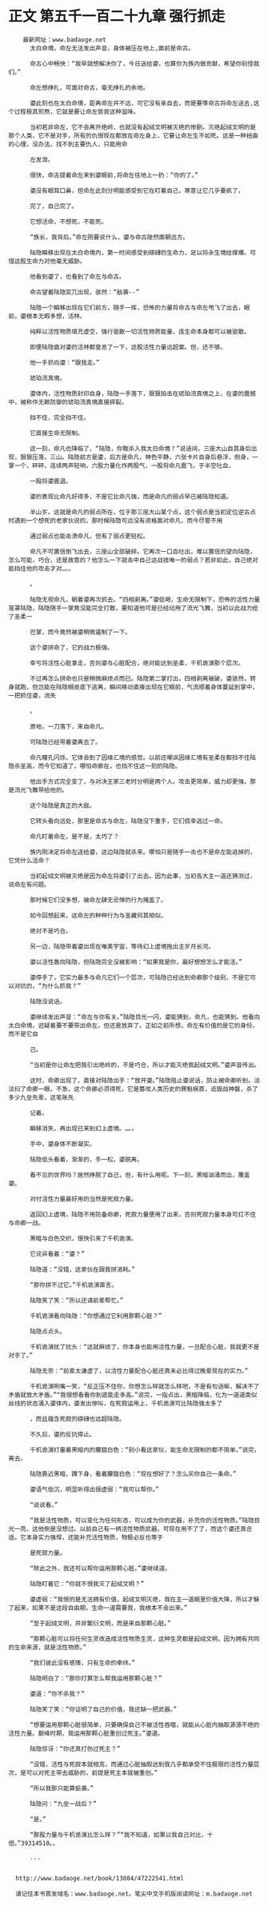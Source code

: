 # 正文 第五千一百二十九章 强行抓走
        最新网址：www.badaoge.net
          太白命境，命左无法发出声音，身体被压在地上,面前是命古。
      
          命古心中畅快：“我早就想解决你了，今日送给鎏，也算你为族内做贡献，希望你别怪我们。”
      
          命左想挣扎，可面对命古，毫无挣扎的余地。
      
          鎏此刻也在太白命境，距离命左并不远，可它没有亲自去，而是要等命古将命左送去,这个过程极其煎熬，它就是要让命左尝尝这种滋味。
      
          当初若非命左，它不会离开绝岭，也就没有起绒文明被灭绝的惨剧。灭绝起绒文明的是那个人类，它不是对手，所有的仇恨现在都放在命左身上，它要让命左生不如死。这是一种扭曲的心理，没办法，找不到主要仇人，只能用命
      
          左发泄。
      
          很快，命古提着命左来到鎏眼前,将命左往地上一扔：“你的了。”
      
          鎏没有眼耳口鼻，但命左此刻分明能感受到它在盯着自己，寒意让它几乎要疯了。
      
          完了，自己完了。
      
          它想活命，不想死，不能死。
      
          “族长，我背后。”命左刚要说什么，鎏与命古陡然面朝远方。
      
          陆隐瞬移出现在太白命境内，第一时间感受到磅礴的生命力，足以将永生境给撑爆。可惜这股生命力对他毫无威胁。
      
          他看到鎏了，也看到了命左与命古。
      
          命古望着陆隐突兀出现，骇然：“敌袭--”
      
          陆隐一个瞬移出现在它们前方，随手一挥，恐怖的力量将命古与命左甩飞了出去，眼前，鎏根本无暇多想，活林。
      
          纯粹以活性物质填充虚空，强行驱散一切活性物质能量，连生命本身都可以被驱散。
      
          即便陆隐面对鎏的活林都窒息了一下，这股活性力量远超棠。但，还不够。
      
          他一手抓向鎏：“跟我走。”
      
          琥珀流真境。
      
          鎏体内，活性物质封印自身，陆隐一手落下，狠狠拍击在琥珀流真境之上，在鎏的震撼中，被称作无赖防御的琥珀流真境直接碎裂。
      
          挡不住，完全挡不住。
      
          它直接生命无限制。
      
          这一刻，命凡也降临了，“陆隐，你敢杀入我太白命境？”说话间，三座大山自其身后出现，狠狠压落，三山。陆隐前方是鎏，后方是命凡，神色平静，六张卡片自身后悬浮，侧身，一掌一个，砰砰，连续两声轻响，六股力量化作两股气，一股将命凡震飞，于半空吐血，
      
          一股将鎏震退。
      
          鎏的表现比命凡好得多，不是它比命凡强，而是命凡的弱点早已被陆隐知道。
      
          半山岁。这就是命凡的弱点所在，位于那三座大山某个点，这个弱点是当初定位逆古点时遇到一个想死的老家伙说的，那时候陆隐可远没有资格面对命凡，而今尽管不用
      
          通过弱点也能击溃命凡，但有了弱点更轻松。
      
          命凡不可置信倒飞出去，三座山全部破碎。它再次一口血吐出，难以置信的望向陆隐，怎么可能，巧合，还是故意的？他怎么一下就击中自己这战技唯一的弱点？若非如此，自己绝对能挡住他的攻击才对…。。
      
          。
      
          陆隐无视命凡，朝着鎏再次抓去。“四相剥离。”鎏低喝，生命无限制下，恐怖的活性力量笼罩陆隐，陆隐随手一掌竟没能完全打散，要知道他可是已经动用了流光飞舞，当初以此战力给了圣柔一
      
          巴掌，而今竟然被鎏稍微遏制了一下。
      
          这个鎏拼命了，它的战力极强。
      
          幸亏将活性心脏拿走，否则鎏与心脏配合，绝对能达到圣柔，千机诡演那个层次。
      
          不过再怎么拼命也只是稍微麻烦点而已。陆隐第二掌打出，四相剥离被破，鎏骇然，转身就跑，但岂能在陆隐眼皮底下逃离，瞬间移动直接出现在它眼前，气流顺着身体蔓延到掌中，一把抓住鎏，消失
      
          。
      
          原地，一刀落下，来自命凡。
      
          可陆隐已经带着鎏离去了。
      
          命凡瞳孔闪烁，它体会到了因缘汇境的感觉。以前还嘲讽因缘汇境有圣柔在都挡不住陆隐杀圣高，而今它知道了，哪怕命卿在，也挡不住这一刻的陆隐。
      
          他出手方式完全变了，与对决王家三老时分明是两个人。攻击更简单，威力却更强，那是流光飞舞带给他的。
      
          这个陆隐是真正的大敌。
      
          它转头看向远处，那里是命古与命左，陆隐没下重手，它们侥幸逃过一命。
      
          命凡盯着命左，是不是，太巧了？
      
          族内刚决定将命左送给鎏，这边陆隐就杀来。哪怕只是随手一击也不是命左能逃掉的，它凭什么活命？
      
          当初起绒文明被灭绝是因为命左将鎏引了出去。因为此事，当初各大主一道还猜测过，说命左有问题。
      
          那时候它们没多想，被命左肆无忌惮的行为掩盖了。
      
          如今回想起来，这命左的种种行为与圣藏何其相似。
      
          绝对不是巧合。
      
          另一边，陆隐带着鎏出现在唯美宇宙，等待幻上虚境拖出主岁月长河。
      
          鎏以活性轰向陆隐，但陆隐完全没被影响：“如果我是你，最好想想怎么才能活。”
      
          鎏停手了，它实力最多与命凡它们一个层次，可陆隐已经达到命卿那个级别，不是它可以对抗的，“为什么抓我？”
      
          陆隐没说话。
      
          鎏继续发出声音：“命左与你有关。”陆隐目光一闪，鎏能猜到，命凡，也能猜到。他看向太白命境，迟疑着要不要带出命左，但还是放弃了。正如之前所想，命左有价值的是它的身份，而不是它自
      
          己。
      
          “当初是你让命左把我引出绝岭的，不是巧合，所以才能灭绝我起绒文明。”鎏声音传出。
      
          这时，命卿出现了，直接对陆隐出手：“放开鎏。”陆隐阻止鎏说话，防止被命卿听到。淡淡扫了命卿一眼，不急，这个命卿必须得死，它是篡改人类历史的罪魁祸首，诋毁战神磐，杀了多少九垒先辈，这笔账先
      
          记着。
      
          瞬移消失，再出现已来到幻上虚境。…。。
      
          手中，鎏身体不断凝实。
      
          陆隐低头看着，渐渐的，手一松，鎏脱离。
      
          看不见的世界吗？居然挣脱了自己，但，有什么用呢。下一刻，黑暗汹涌而出，覆盖鎏。
      
          对付活性力量最好用的当然是死寂力量。
      
          返回幻上虚境，陆隐不用防备命卿，死寂力量便用了出来，否则死寂力量本身可扛不住与命卿一战。
      
          黑暗与白色交织，很快引来了千机诡演。
      
          它诧异看着：“鎏？”
      
          陆隐道：“没错，这家伙在跟我拼消耗。”
      
          “那你拼不过它。”千机诡演直言。
      
          陆隐笑了笑：“所以还请前辈帮忙。”
      
          千机诡演看向陆隐：“你想通过它利用那颗心脏？”
      
          陆隐点点头。
      
          千机诡演扰了扰头：“这就麻烦了，你本身也能用活性力量，一旦配合心脏，我就更不是对手了。”
      
          陆隐无奈：“前辈太谦虚了，以活性力量配合心脏还真未必比得过晚辈现在的实力。”
      
          千机诡演咧嘴一笑，“反正压不住你，你想怎么样就怎么样吧，不是有句话嘛，解决不了矛盾就放大矛盾。”“我很想看看你到底能走多高。”说完，一指点出，黑暗降临，化为一道道类似丝线的状态涌入鎏体内，鎏发出惨叫，在死寂运用上，千机诡演可比陆隐强太多了
      
          ，而且蕴含死寂的磅礴也远超陆隐。
      
          不久后，鎏的反抗停止。
      
          千机诡演打量着黑暗内的朦胧白色：“别小看这家伙，能生命无限制的都不简单。”说完，离去。
      
          陆隐靠近黑暗，蹲下身，看着朦胧白色：“现在想好了？怎么买你自己一条命。”
      
          鎏语气低沉，明显听得出很虚弱：“我可以帮你。”
      
          “说说看。”
      
          “我是活性物质，可以变化为任何形态，可以成为你的武器，补充你的活性物质。”陆隐目光一亮，这他倒是没想过。以前自己有一柄活性物质武器，可现在用不了了，而这个鎏还真合适。它本身实力强悍，还能补充活性物质，物极必反也等于
      
          是死寂力量。
      
          “除此之外，我还可以帮你运用那颗心脏。”鎏继续道。
      
          陆隐盯着它：“你就不恨我灭了起绒文明？”
      
          鎏虚弱：“我恨的是无法拥有价值，起绒文明灭绝，我在主一道眼里价值大降，所以才躲了起来，如果不是这段自由期，生命一道需要我，我根本不会出来。”
      
          “至于起绒文明，并非繁衍文明，而是来自那颗心脏。”
      
          “那颗心脏可以将任何生灵改造成活性物质生灵，这种生灵都是起绒文明，因为拥有共同的生命来源，就是活性物质。”
      
          “我们彼此没有感情，只有生命的牵绊。”
      
          陆隐明白了：“那你打算怎么帮我运用那颗心脏？”
      
          鎏道：“你不杀我？”
      
          陆隐笑了笑：“你证明了自己的价值，我还缺一把武器。”
      
          “想要运用那颗心脏很简单，只要确保自己不被活性吞噬，就能从心脏内抽取源源不绝的活性力量。巅峰时期，我运用那颗心脏重创过死主。”鎏道。
      
          陆隐惊讶：“你还真打伤过死主？”
      
          “没错，活性与死寂本就相克，而通过心脏抽取达到我几乎都承受不住极限的活性力量层次，是可以对死主带去威胁的，前提是死主本就被重创。”
      
          “所以我那只能算偷袭。”
      
          陆隐问：“九垒一战后？”
      
          “是。”
      
          “那股力量与千机诡演比怎么样？”“我不知道，如果以我自己对比，十倍。”39314510。。
      
          ...
      
      
      http://www.badaoge.net/book/13084/47222541.html
      
      请记住本书首发域名：www.badaoge.net。笔尖中文手机版阅读网址：m.badaoge.net